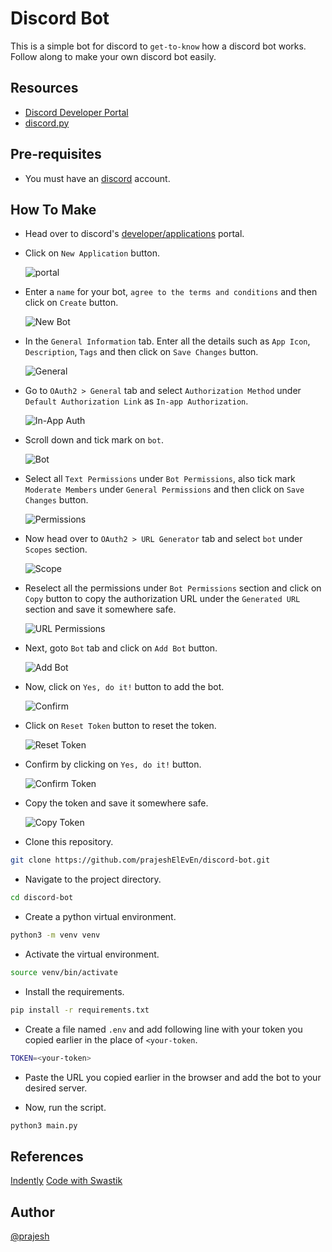 # Discord Bot

This is a simple bot for discord to `get-to-know` how a discord bot works. Follow along to make your own discord bot easily.

## Resources

- [Discord Developer Portal](https://discord.com/developers/applications)
- [discord.py](https://discordpy.readthedocs.io/en/stable/)

## Pre-requisites

- You must have an [discord](https://discord.com/) account.

## How To Make

- Head over to discord's [developer/applications](https://discord.com/developers/applications) portal.
- Click on `New Application` button.

    ![portal](./assets/portal.png?raw=true "portal")

- Enter a `name` for your bot, `agree to the terms and conditions` and then click on `Create` button.

    ![New Bot](./assets/new-bot.png?raw=true "New Bot")

- In the `General Information` tab. Enter all the details such as `App Icon`, `Description`, `Tags` and then click on `Save Changes` button.

    ![General](./assets/general.png?raw=true "General")

- Go to `OAuth2 > General` tab and select `Authorization Method` under `Default Authorization Link` as `In-app Authorization`.

    ![In-App Auth](./assets/in-app-auth.png?raw=true "In-App Auth")

- Scroll down and tick mark on `bot`.

    ![Bot](./assets/bot.png?raw=true "Bot")

- Select all `Text Permissions` under `Bot Permissions`, also tick mark `Moderate Members` under `General Permissions` and then click on `Save Changes` button.

    ![Permissions](./assets/permissions.png?raw=true "Permissions")

- Now head over to `OAuth2 > URL Generator` tab and select `bot` under `Scopes` section.

    ![Scope](./assets/url-scope.png?raw=true "Scope")

- Reselect all the permissions under `Bot Permissions` section and click on `Copy` button to copy the authorization URL under the `Generated URL` section and save it somewhere safe.

    ![URL Permissions](./assets/url-permissions.png?raw=true "URL Permissions")

- Next, goto `Bot` tab and click on `Add Bot` button.

    ![Add Bot](./assets/add-bot.png?raw=true "Add Bot")

- Now, click on `Yes, do it!` button to add the bot.

    ![Confirm](./assets/confirm.png?raw=true "Confirm")

- Click on `Reset Token` button to reset the token.

    ![Reset Token](./assets/reset-token.png?raw=true "Reset Token")

- Confirm by clicking on `Yes, do it!` button.

    ![Confirm Token](./assets/confirm-token.png?raw=true "Confirm Token")

- Copy the token and save it somewhere safe.

    ![Copy Token](./assets/copy-token.png?raw=true "Copy Token")

- Clone this repository.

```bash
git clone https://github.com/prajeshElEvEn/discord-bot.git
```

- Navigate to the project directory.

```bash
cd discord-bot
```

- Create a python virtual environment.

```bash
python3 -m venv venv
```

- Activate the virtual environment.

```bash
source venv/bin/activate
```

- Install the requirements.

```bash
pip install -r requirements.txt
```

- Create a file named `.env` and add following line with your token you copied earlier in the place of `<your-token`.

```bash
TOKEN=<your-token>
```

- Paste the URL you copied earlier in the browser and add the bot to your desired server.

- Now, run the script.

```bash
python3 main.py
```

## References

[Indently](https://youtu.be/hoDLj0IzZMU)
[Code with Swastik](https://youtu.be/WphJ67r311s)

## Author

[@prajesh](https://bit.ly/ElEvEnCo)
